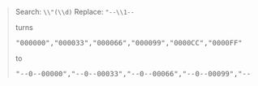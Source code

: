 <!--more-->


<blockquote>
Search: <code>\\"(\\d)</code>
Replace: <code>"--\\1--</code>

turns <pre>"000000","000033","000066","000099","0000CC","0000FF"</pre>
to <pre>"--0--00000","--0--00033","--0--00066","--0--00099","--0--000CC","--0--000FF"</pre>

</blockquote>
